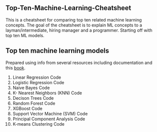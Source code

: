 ## Top-Ten-Machine-Learning-Cheatsheet

This is a cheatsheet for comparing top ten related machine learning concepts.
The goal of the cheatsheet is to explain ML concepts to a layman/intermediate, hiring manager and a programmer.
Starting off with top ten ML models.

## Top ten machine learning models
Prepared using info from several resources including documentation and this [book](https://www.oreilly.com/library/view/practical-statistics-for/9781491952955/).
1. Linear Regression
   Code
2. Logistic Regression
   Code
3. Naive Bayes
   Code
4. K- Nearest Neighbors (KNN)
   Code
5. Decison Trees
   Code
6. Random Forest
   Code
7. XGBoost
   Code
8. Support Vector Machine (SVM)
   Code
9. Principal Component Analysis
   Code
10. K-means Clustering
   Code
   
